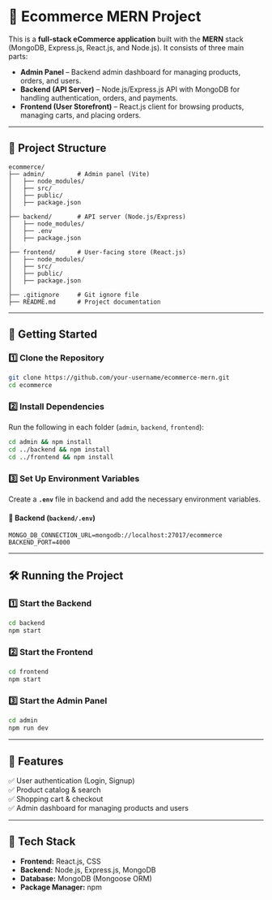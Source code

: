 
# 🛒 Ecommerce MERN Project

This is a **full-stack eCommerce application** built with the **MERN** stack (MongoDB, Express.js, React.js, and Node.js). It consists of three main parts:

- **Admin Panel** – Backend admin dashboard for managing products, orders, and users.
- **Backend (API Server)** – Node.js/Express.js API with MongoDB for handling authentication, orders, and payments.
- **Frontend (User Storefront)** – React.js client for browsing products, managing carts, and placing orders.

---

## 📂 **Project Structure**
```
ecommerce/
├── admin/         # Admin panel (Vite)
│   ├── node_modules/
│   ├── src/
│   ├── public/
│   ├── package.json
│
├── backend/       # API server (Node.js/Express)
│   ├── node_modules/
│   ├── .env
│   ├── package.json
│
├── frontend/      # User-facing store (React.js)
│   ├── node_modules/
│   ├── src/
│   ├── public/
│   ├── package.json
│
├── .gitignore     # Git ignore file
├── README.md      # Project documentation
```

---

## 🚀 **Getting Started**
### **1️⃣ Clone the Repository**
```sh
git clone https://github.com/your-username/ecommerce-mern.git
cd ecommerce
```

### **2️⃣ Install Dependencies**
Run the following in each folder (`admin`, `backend`, `frontend`):
```sh
cd admin && npm install
cd ../backend && npm install
cd ../frontend && npm install
```

### **3️⃣ Set Up Environment Variables**
Create a **`.env`** file in backend and add the necessary environment variables.

#### 📌 **Backend (`backend/.env`)**
```
MONGO_DB_CONNECTION_URL=mongodb://localhost:27017/ecommerce
BACKEND_PORT=4000
```

---

## 🛠 **Running the Project**
### **1️⃣ Start the Backend**
```sh
cd backend
npm start
```

### **2️⃣ Start the Frontend**
```sh
cd frontend
npm start
```

### **3️⃣ Start the Admin Panel**
```sh
cd admin
npm run dev
```

---

## 🛒 **Features**
✅ User authentication (Login, Signup)  
✅ Product catalog & search  
✅ Shopping cart & checkout  
✅ Admin dashboard for managing products and users  

---

## 📜 **Tech Stack**
- **Frontend:** React.js, CSS  
- **Backend:** Node.js, Express.js, MongoDB   
- **Database:** MongoDB (Mongoose ORM)  
- **Package Manager:** npm  
